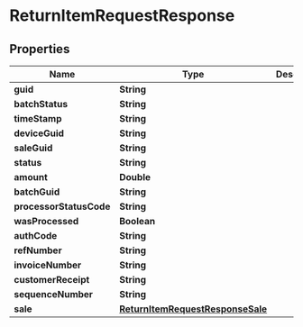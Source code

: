 

# ReturnItemRequestResponse


## Properties

| Name | Type | Description | Notes |
|------------ | ------------- | ------------- | -------------|
|**guid** | **String** |  |  [optional] |
|**batchStatus** | **String** |  |  [optional] |
|**timeStamp** | **String** |  |  [optional] |
|**deviceGuid** | **String** |  |  [optional] |
|**saleGuid** | **String** |  |  [optional] |
|**status** | **String** |  |  [optional] |
|**amount** | **Double** |  |  [optional] |
|**batchGuid** | **String** |  |  [optional] |
|**processorStatusCode** | **String** |  |  [optional] |
|**wasProcessed** | **Boolean** |  |  [optional] |
|**authCode** | **String** |  |  [optional] |
|**refNumber** | **String** |  |  [optional] |
|**invoiceNumber** | **String** |  |  [optional] |
|**customerReceipt** | **String** |  |  [optional] |
|**sequenceNumber** | **String** |  |  [optional] |
|**sale** | [**ReturnItemRequestResponseSale**](ReturnItemRequestResponseSale.md) |  |  [optional] |



